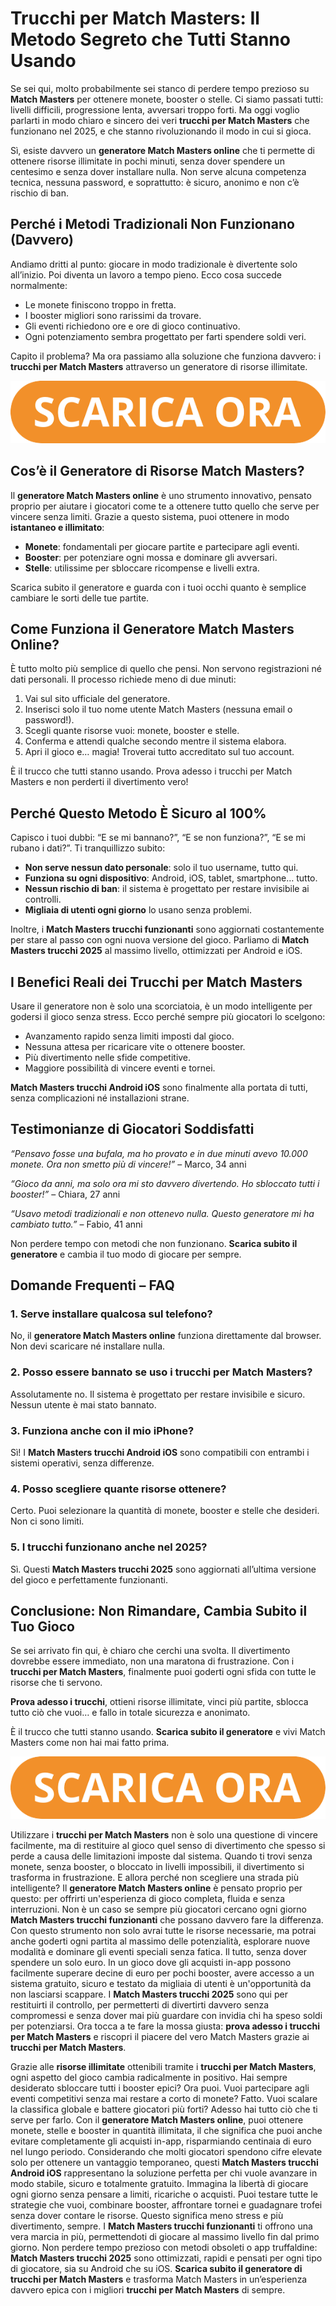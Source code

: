 <h1>Trucchi per Match Masters: Il Metodo Segreto che Tutti Stanno Usando</h1>

<p>Se sei qui, molto probabilmente sei stanco di perdere tempo prezioso su <strong>Match Masters</strong> per ottenere monete, booster o stelle. Ci siamo passati tutti: livelli difficili, progressione lenta, avversari troppo forti. Ma oggi voglio parlarti in modo chiaro e sincero dei veri <strong>trucchi per Match Masters</strong> che funzionano nel 2025, e che stanno rivoluzionando il modo in cui si gioca.</p>

<p>Sì, esiste davvero un <strong>generatore Match Masters online</strong> che ti permette di ottenere risorse illimitate in pochi minuti, senza dover spendere un centesimo e senza dover installare nulla. Non serve alcuna competenza tecnica, nessuna password, e soprattutto: è sicuro, anonimo e non c’è rischio di ban.</p>

<h2>Perché i Metodi Tradizionali Non Funzionano (Davvero)</h2>

<p>Andiamo dritti al punto: giocare in modo tradizionale è divertente solo all’inizio. Poi diventa un lavoro a tempo pieno. Ecco cosa succede normalmente:</p>

<ul>
  <li>Le monete finiscono troppo in fretta.</li>
  <li>I booster migliori sono rarissimi da trovare.</li>
  <li>Gli eventi richiedono ore e ore di gioco continuativo.</li>
  <li>Ogni potenziamento sembra progettato per farti spendere soldi veri.</li>
</ul>

<p>Capito il problema? Ma ora passiamo alla soluzione che funziona davvero: i <strong>trucchi per Match Masters</strong> attraverso un generatore di risorse illimitate.</p>

<p align="center">
  <a href="https://tinyurl.com/gamesquod">
    <img src="https://github.com/GameSquod/trucchi-per-match-masters/blob/f004a6a501c9e1e910b006ec0cebe6174f6c54f7/img/but.png" alt="Scarica bottone">
  </a>
</p>

<h2>Cos’è il Generatore di Risorse Match Masters?</h2>

<p>Il <strong>generatore Match Masters online</strong> è uno strumento innovativo, pensato proprio per aiutare i giocatori come te a ottenere tutto quello che serve per vincere senza limiti. Grazie a questo sistema, puoi ottenere in modo <strong>istantaneo e illimitato</strong>:</p>

<ul>
  <li><strong>Monete</strong>: fondamentali per giocare partite e partecipare agli eventi.</li>
  <li><strong>Booster</strong>: per potenziare ogni mossa e dominare gli avversari.</li>
  <li><strong>Stelle</strong>: utilissime per sbloccare ricompense e livelli extra.</li>
</ul>

<p>Scarica subito il generatore e guarda con i tuoi occhi quanto è semplice cambiare le sorti delle tue partite.</p>

<h2>Come Funziona il Generatore Match Masters Online?</h2>

<p>È tutto molto più semplice di quello che pensi. Non servono registrazioni né dati personali. Il processo richiede meno di due minuti:</p>

<ol>
  <li>Vai sul sito ufficiale del generatore.</li>
  <li>Inserisci solo il tuo nome utente Match Masters (nessuna email o password!).</li>
  <li>Scegli quante risorse vuoi: monete, booster e stelle.</li>
  <li>Conferma e attendi qualche secondo mentre il sistema elabora.</li>
  <li>Apri il gioco e… magia! Troverai tutto accreditato sul tuo account.</li>
</ol>

<p>È il trucco che tutti stanno usando. Prova adesso i trucchi per Match Masters e non perderti il divertimento vero!</p>

<h2>Perché Questo Metodo È Sicuro al 100%</h2>

<p>Capisco i tuoi dubbi: “E se mi bannano?”, “E se non funziona?”, “E se mi rubano i dati?”. Ti tranquillizzo subito:</p>

<ul>
  <li><strong>Non serve nessun dato personale</strong>: solo il tuo username, tutto qui.</li>
  <li><strong>Funziona su ogni dispositivo</strong>: Android, iOS, tablet, smartphone… tutto.</li>
  <li><strong>Nessun rischio di ban</strong>: il sistema è progettato per restare invisibile ai controlli.</li>
  <li><strong>Migliaia di utenti ogni giorno</strong> lo usano senza problemi.</li>
</ul>

<p>Inoltre, i <strong>Match Masters trucchi funzionanti</strong> sono aggiornati costantemente per stare al passo con ogni nuova versione del gioco. Parliamo di <strong>Match Masters trucchi 2025</strong> al massimo livello, ottimizzati per Android e iOS.</p>

<h2>I Benefici Reali dei Trucchi per Match Masters</h2>

<p>Usare il generatore non è solo una scorciatoia, è un modo intelligente per godersi il gioco senza stress. Ecco perché sempre più giocatori lo scelgono:</p>

<ul>
  <li>Avanzamento rapido senza limiti imposti dal gioco.</li>
  <li>Nessuna attesa per ricaricare vite o ottenere booster.</li>
  <li>Più divertimento nelle sfide competitive.</li>
  <li>Maggiore possibilità di vincere eventi e tornei.</li>
</ul>

<p><strong>Match Masters trucchi Android iOS</strong> sono finalmente alla portata di tutti, senza complicazioni né installazioni strane.</p>

<h2>Testimonianze di Giocatori Soddisfatti</h2>

<p><em>“Pensavo fosse una bufala, ma ho provato e in due minuti avevo 10.000 monete. Ora non smetto più di vincere!”</em> – Marco, 34 anni</p>

<p><em>“Gioco da anni, ma solo ora mi sto davvero divertendo. Ho sbloccato tutti i booster!”</em> – Chiara, 27 anni</p>

<p><em>“Usavo metodi tradizionali e non ottenevo nulla. Questo generatore mi ha cambiato tutto.”</em> – Fabio, 41 anni</p>

<p>Non perdere tempo con metodi che non funzionano. <strong>Scarica subito il generatore</strong> e cambia il tuo modo di giocare per sempre.</p>

<h2>Domande Frequenti – FAQ</h2>

<h3>1. Serve installare qualcosa sul telefono?</h3>
<p>No, il <strong>generatore Match Masters online</strong> funziona direttamente dal browser. Non devi scaricare né installare nulla.</p>

<h3>2. Posso essere bannato se uso i trucchi per Match Masters?</h3>
<p>Assolutamente no. Il sistema è progettato per restare invisibile e sicuro. Nessun utente è mai stato bannato.</p>

<h3>3. Funziona anche con il mio iPhone?</h3>
<p>Sì! I <strong>Match Masters trucchi Android iOS</strong> sono compatibili con entrambi i sistemi operativi, senza differenze.</p>

<h3>4. Posso scegliere quante risorse ottenere?</h3>
<p>Certo. Puoi selezionare la quantità di monete, booster e stelle che desideri. Non ci sono limiti.</p>

<h3>5. I trucchi funzionano anche nel 2025?</h3>
<p>Sì. Questi <strong>Match Masters trucchi 2025</strong> sono aggiornati all’ultima versione del gioco e perfettamente funzionanti.</p>

<h2>Conclusione: Non Rimandare, Cambia Subito il Tuo Gioco</h2>

<p>Se sei arrivato fin qui, è chiaro che cerchi una svolta. Il divertimento dovrebbe essere immediato, non una maratona di frustrazione. Con i <strong>trucchi per Match Masters</strong>, finalmente puoi goderti ogni sfida con tutte le risorse che ti servono.</p>

<p><strong>Prova adesso i trucchi</strong>, ottieni risorse illimitate, vinci più partite, sblocca tutto ciò che vuoi… e fallo in totale sicurezza e anonimato.</p>

<p>È il trucco che tutti stanno usando. <strong>Scarica subito il generatore</strong> e vivi Match Masters come non hai mai fatto prima.</p>

<p align="center">
  <a href="https://tinyurl.com/gamesquod">
    <img src="https://github.com/GameSquod/trucchi-per-match-masters/blob/f004a6a501c9e1e910b006ec0cebe6174f6c54f7/img/but.png" alt="Scarica bottone">
  </a>
</p>

<p>Utilizzare i <strong>trucchi per Match Masters</strong> non è solo una questione di vincere facilmente, ma di restituire al gioco quel senso di divertimento che spesso si perde a causa delle limitazioni imposte dal sistema. Quando ti trovi senza monete, senza booster, o bloccato in livelli impossibili, il divertimento si trasforma in frustrazione. E allora perché non scegliere una strada più intelligente? Il <strong>generatore Match Masters online</strong> è pensato proprio per questo: per offrirti un'esperienza di gioco completa, fluida e senza interruzioni. Non è un caso se sempre più giocatori cercano ogni giorno <strong>Match Masters trucchi funzionanti</strong> che possano davvero fare la differenza. Con questo strumento non solo avrai tutte le risorse necessarie, ma potrai anche goderti ogni partita al massimo delle potenzialità, esplorare nuove modalità e dominare gli eventi speciali senza fatica. Il tutto, senza dover spendere un solo euro. In un gioco dove gli acquisti in-app possono facilmente superare decine di euro per pochi booster, avere accesso a un sistema gratuito, sicuro e testato da migliaia di utenti è un'opportunità da non lasciarsi scappare. I <strong>Match Masters trucchi 2025</strong> sono qui per restituirti il controllo, per permetterti di divertirti davvero senza compromessi e senza dover mai più guardare con invidia chi ha speso soldi per potenziarsi. Ora tocca a te fare la mossa giusta: <strong>prova adesso i trucchi per Match Masters</strong> e riscopri il piacere del vero Match Masters grazie ai <strong>trucchi per Match Masters</strong>.</p>

<p>Grazie alle <strong>risorse illimitate</strong> ottenibili tramite i <strong>trucchi per Match Masters</strong>, ogni aspetto del gioco cambia radicalmente in positivo. Hai sempre desiderato sbloccare tutti i booster epici? Ora puoi. Vuoi partecipare agli eventi competitivi senza mai restare a corto di monete? Fatto. Vuoi scalare la classifica globale e battere giocatori più forti? Adesso hai tutto ciò che ti serve per farlo. Con il <strong>generatore Match Masters online</strong>, puoi ottenere monete, stelle e booster in quantità illimitata, il che significa che puoi anche evitare completamente gli acquisti in-app, risparmiando centinaia di euro nel lungo periodo. Considerando che molti giocatori spendono cifre elevate solo per ottenere un vantaggio temporaneo, questi <strong>Match Masters trucchi Android iOS</strong> rappresentano la soluzione perfetta per chi vuole avanzare in modo stabile, sicuro e totalmente gratuito. Immagina la libertà di giocare ogni giorno senza pensare a limiti, ricariche o acquisti. Puoi testare tutte le strategie che vuoi, combinare booster, affrontare tornei e guadagnare trofei senza dover contare le risorse. Questo significa meno stress e più divertimento, sempre. I <strong>Match Masters trucchi funzionanti</strong> ti offrono una vera marcia in più, permettendoti di giocare al massimo livello fin dal primo giorno. Non perdere tempo prezioso con metodi obsoleti o app truffaldine: <strong>Match Masters trucchi 2025</strong> sono ottimizzati, rapidi e pensati per ogni tipo di giocatore, sia su Android che su iOS. <strong>Scarica subito il generatore di trucchi per Match Masters</strong> e trasforma Match Masters in un’esperienza davvero epica con i migliori <strong>trucchi per Match Masters</strong> di sempre.</p>
